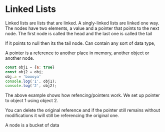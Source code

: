 # Linked Lists

Linked lists are lists that are linked. A singly-linked lists are linked one way. The nodes have two elements, a value and a pointer that points to the next node. The first node is called the head and the last one is called the tail

If it points to null then its the tail node. Can contain any sort of data type,

A pointer is a reference to another place in memory, another object or another node.

```js
const obj1 = {a: true}
const obj2 = obj;
obj.a = 'boooya'
console.log('1', obj1);
console.log('2', obj2);
```

The above example shows how refencing/pointers work. We set up pointer to object 1 using object 2.

You can delete the original reference and if the pointer still remains without modifications it will still be referencing the original one.

A node is a bucket of data
